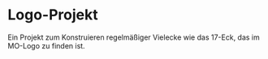 # Logo-Projekt
Ein Projekt zum Konstruieren regelmäßiger Vielecke wie das 17-Eck, das im MO-Logo zu finden ist.

